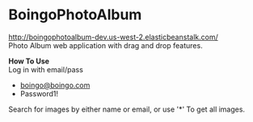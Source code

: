 # BoingoPhotoAlbum  
<http://boingophotoalbum-dev.us-west-2.elasticbeanstalk.com/>  
Photo Album web application with drag and drop features. 
  
**How To Use**  
Log in with email/pass
   - boingo@boingo.com
   - Password1!
   
Search for images by either name or email, or use '*' To get all images.
  



